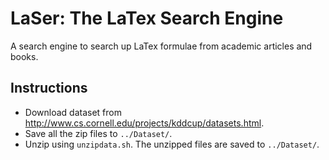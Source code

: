 # LaSer: The LaTex Search Engine
A search engine to search up LaTex formulae from academic articles and books.

Instructions
------------
* Download dataset from http://www.cs.cornell.edu/projects/kddcup/datasets.html.
* Save all the zip files to ```../Dataset/```.
* Unzip using ```unzipdata.sh```. The unzipped files are saved to ```../Dataset/```.
